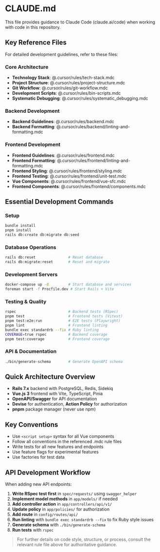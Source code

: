 # CLAUDE.md

This file provides guidance to Claude Code (claude.ai/code) when working with code in this repository.

## Key Reference Files

For detailed development guidelines, refer to these files:

### Core Architecture
- **Technology Stack**: @.cursor/rules/tech-stack.mdc
- **Project Structure**: @.cursor/rules/project-structure.mdc
- **Git Workflow**: @.cursor/rules/git-workflow.mdc
- **Development Scripts**: @.cursor/rules/bin-scripts.mdc
- **Systematic Debugging**: @.cursor/rules/systematic_debugging.mdc

### Backend Development
- **Backend Guidelines**: @.cursor/rules/backend.mdc
- **Backend Formatting**: @.cursor/rules/backend/linting-and-formatting.mdc

### Frontend Development
- **Frontend Guidelines**: @.cursor/rules/frontend.mdc
- **Frontend Formatting**: @.cursor/rules/frontend/linting-and-formatting.mdc
- **Frontend Styling**: @.cursor/rules/frontend/styling.mdc
- **Frontend Testing**: @.cursor/rules/frontend/unit-test.mdc
- **Vue Components**: @.cursor/rules/frontend/vue-sfc.mdc
- **Frontend Components**: @.cursor/rules/frontend/components.mdc


## Essential Development Commands

### Setup
```bash
bundle install
pnpm install
rails db:create db:migrate db:seed
```

### Database Operations
```bash
rails db:reset               # Reset database
rails db:migrate:reset       # Reset and migrate
```

### Development Servers
```bash
docker-compose up -d         # Start database and services
foreman start -f Procfile.dev # Start Rails + Vite
```

### Testing & Quality
```bash
rspec                        # Backend tests (RSpec)
pnpm test                    # Frontend tests (Vitest)
pnpm test:e2e:run            # E2E tests (Playwright)
pnpm lint                    # Frontend linting
bundle exec standardrb --fix # Ruby linting
COVERAGE=true rspec          # Backend coverage
pnpm test:coverage           # Frontend coverage
```

### API & Documentation
```bash
./bin/generate-schema        # Generate OpenAPI schema
```

## Quick Architecture Overview

- **Rails 7.x** backend with PostgreSQL, Redis, Sidekiq
- **Vue.js 3** frontend with Vite, TypeScript, Pinia
- **OpenAPI/Swagger** for API documentation
- **Devise** for authentication, **Action Policy** for authorization
- **pnpm** package manager (never use npm)

## Key Conventions

- Use `<script setup>` syntax for all Vue components
- Follow all conventions in the referenced .mdc rule files
- Write tests for all new features and endpoints
- Use feature flags for experimental features
- Use factories for test data

## API Development Workflow

When adding new API endpoints:

1. **Write RSpec test first** in `spec/requests/` using `swagger_helper`
2. **Implement model methods** in `app/models/` if needed
3. **Add controller action** in `app/controllers/api/v1/`
4. **Update policy** in `app/policies/` for authorization
5. **Add route** in `config/routes/api/`
6. **Run linting** with `bundle exec standardrb --fix` to fix Ruby style issues
7. **Generate schema** with `./bin/generate-schema`
8. **Run tests** with `rspec`

> For further details on code style, structure, or process, consult the relevant rule file above for authoritative guidance.
